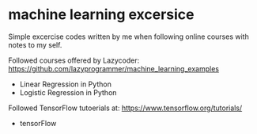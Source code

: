 # machine learning excersice
Simple excercise codes written by me when following online courses with notes to my self.

Followed courses offered by Lazycoder: https://github.com/lazyprogrammer/machine_learning_examples
- Linear Regression in Python
- Logistic Regression in Python

Followed TensorFlow tutoerials at: https://www.tensorflow.org/tutorials/
- tensorFlow
